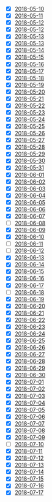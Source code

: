 - [x] [2018-05-10](./2018-05-10.md)
- [x] [2018-05-11](./2018-05-11.md)
- [x] [2018-05-12](./2018-05-12.md)
- [x] [2018-05-12](./2018-05-12.md)
- [x] [2018-05-13](./2018-05-13.md)
- [x] [2018-05-13](./2018-05-13.md)
- [x] [2018-05-14](./2018-05-14.md)
- [x] [2018-05-15](./2018-05-15.md)
- [x] [2018-05-16](./2018-05-16.md)
- [x] [2018-05-17](./2018-05-17.md)
- [x] [2018-05-18](./2018-05-18.md)
- [x] [2018-05-19](./2018-05-19.md)
- [x] [2018-05-20](./2018-05-20.md)
- [x] [2018-05-21](./2018-05-21.md)
- [x] [2018-05-22](./2018-05-22.md)
- [x] [2018-05-23](./2018-05-23.md)
- [x] [2018-05-24](./2018-05-24.md)
- [x] [2018-05-25](./2018-05-25.md)
- [x] [2018-05-26](./2018-05-26.md)
- [x] [2018-05-27](./2018-05-27.md)
- [x] [2018-05-28](./2018-05-28.md)
- [x] [2018-05-29](./2018-05-29.md)
- [x] [2018-05-30](./2018-05-30.md)
- [x] [2018-05-31](./2018-05-31.md)
- [x] [2018-06-01](./2018-06-01.md)
- [x] [2018-06-02](./2018-06-02.md)
- [x] [2018-06-03](./2018-06-03.md)
- [x] [2018-06-04](./2018-06-04.md)
- [x] [2018-06-05](./2018-06-05.md)
- [x] [2018-06-06](./2018-06-06.md)
- [x] [2018-06-07](./2018-06-07.md)
- [ ] [2018-06-08](./2018-06-08.md)
- [x] [2018-06-09](./2018-06-09.md)
- [x] [2018-06-10](./2018-06-10.md)
- [ ] [2018-06-11](./2018-06-11.md)
- [ ] [2018-06-12](./2018-06-12.md)
- [x] [2018-06-13](./2018-06-13.md)
- [x] [2018-06-14](./2018-06-14.md)
- [x] [2018-06-15](./2018-06-15.md)
- [x] [2018-06-16](./2018-06-16.md)
- [x] [2018-06-17](./2018-06-17.md)
- [ ] [2018-06-18](./2018-06-18.md)
- [x] [2018-06-19](./2018-06-19.md)
- [x] [2018-06-20](./2018-06-20.md)
- [x] [2018-06-21](./2018-06-21.md)
- [x] [2018-06-22](./2018-06-22.md)
- [x] [2018-06-23](./2018-06-23.md)
- [x] [2018-06-24](./2018-06-24.md)
- [x] [2018-06-25](./2018-06-25.md)
- [x] [2018-06-26](./2018-06-26.md)
- [x] [2018-06-27](./2018-06-27.md)
- [x] [2018-06-28](./2018-06-28.md)
- [x] [2018-06-29](./2018-06-29.md)
- [x] [2018-06-30](./2018-06-30.md)
- [x] [2018-07-01](./2018-07-01.md)
- [x] [2018-07-02](./2018-07-02.md)
- [x] [2018-07-03](./2018-07-03.md)
- [x] [2018-07-04](./2018-07-04.md)
- [x] [2018-07-05](./2018-07-05.md)
- [x] [2018-07-06](./2018-07-06.md)
- [x] [2018-07-07](./2018-07-07.md)
- [x] [2018-07-08](./2018-07-08.md)
- [x] [2018-07-09](./2018-07-09.md)
- [ ] [2018-07-10](./2018-07-10.md)
- [x] [2018-07-11](./2018-07-11.md)
- [x] [2018-07-12](./2018-07-12.md)
- [x] [2018-07-13](./2018-07-13.md)
- [x] [2018-07-14](./2018-07-14.md)
- [x] [2018-07-15](./2018-07-15.md)
- [x] [2018-07-16](./2018-07-16.md)
- [x] [2018-07-17](./2018-07-17.md)
